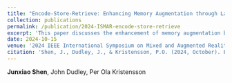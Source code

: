 ```yaml
---
title: "Encode-Store-Retrieve: Enhancing Memory Augmentation through Language-Encoded Egocentric Perception"
collection: publications
permalink: /publication/2024-ISMAR-encode-store-retrieve
excerpt: 'This paper discusses the enhancement of memory augmentation by utilizing language-encoded egocentric perception, offering novel insights and techniques for improving cognitive assistance systems.'
date: 2024-10-15
venue: '2024 IEEE International Symposium on Mixed and Augmented Reality (ISMAR)'
citation: 'Shen, J., Dudley, J., & Kristensson, P.O. (2024, October). Encode-Store-Retrieve: Enhancing Memory Augmentation through Language-Encoded Egocentric Perception. In 2024 IEEE International Symposium on Mixed and Augmented Reality.'
---
```

**Junxiao Shen**, John Dudley, Per Ola Kristensson

